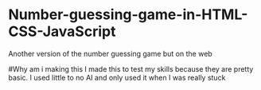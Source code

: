 # Number-guessing-game-in-HTML-CSS-JavaScript
Another version of the number guessing game but on the web


#Why am i making this
I made this to test my skills because they are pretty basic. I used little to no AI and only used it when I was really stuck
